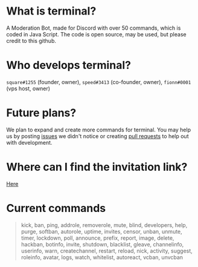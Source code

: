 # What is terminal?
A Moderation Bot, made for Discord with over 50 commands, which is coded in Java Script. The code is open source, may be used, but please credit to this github.

# Who develops terminal?
`square#1255` (founder, owner), `speed#3413` (co-founder, owner), `fionn#0001` (vps host, owner)

# Future plans?
We plan to expand and create more commands for terminal. You may help us by posting [issues](https://github.com/squareGITHUB/terminal/issues) we didn't notice or creating [pull requests](https://github.com/squareGITHUB/terminal/pulls) to help out with development.

# Where can I find the invitation link?
[Here](https://discordapp.com/oauth2/authorize?&client_id=521023036812558356&scope=bot&permissions=8)

# Current commands
>kick, 
>ban, 
>ping,
>addrole, 
>removerole, 
>mute, 
>blind, 
>developers,
>help,
>purge,
>softban,
>autorole,
>uptime,
>invites,
>censor,
>unban,
>unmute,
>timer,
>lockdown,
>poll,
>announce,
>prefix,
>report,
>image,
>delete,
>hackban,
>botinfo,
>invite,
>shutdown,
>blacklist,
>gleave,
>channelinfo,
>userinfo,
>warn,
>createchannel,
>restart,
>reload,
>nick,
>activity,
>suggest,
>roleinfo,
>avatar,
>logs,
>watch,
>whitelist,
>autoreact,
>vcban,
>unvcban
